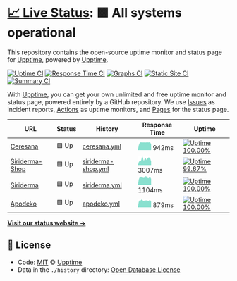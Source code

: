 # [📈 Live Status](https://upptime.github.io/upptime): <!--live status--> **🟩 All systems operational**

This repository contains the open-source uptime monitor and status page for [Upptime](https://upptime.js.org), powered by [Upptime](https://github.com/upptime/upptime).

[![Uptime CI](https://github.com/koj-co/upptime/workflows/Uptime%20CI/badge.svg)](https://github.com/koj-co/upptime/actions?query=workflow%3A%22Uptime+CI%22)
[![Response Time CI](https://github.com/koj-co/upptime/workflows/Response%20Time%20CI/badge.svg)](https://github.com/koj-co/upptime/actions?query=workflow%3A%22Response+Time+CI%22)
[![Graphs CI](https://github.com/koj-co/upptime/workflows/Graphs%20CI/badge.svg)](https://github.com/koj-co/upptime/actions?query=workflow%3A%22Graphs+CI%22)
[![Static Site CI](https://github.com/koj-co/upptime/workflows/Static%20Site%20CI/badge.svg)](https://github.com/koj-co/upptime/actions?query=workflow%3A%22Static+Site+CI%22)
[![Summary CI](https://github.com/koj-co/upptime/workflows/Summary%20CI/badge.svg)](https://github.com/koj-co/upptime/actions?query=workflow%3A%22Summary+CI%22)

With [Upptime](https://upptime.js.org), you can get your own unlimited and free uptime monitor and status page, powered entirely by a GitHub repository. We use [Issues](https://github.com/upptime/upptime/issues) as incident reports, [Actions](https://github.com/upptime/upptime/actions) as uptime monitors, and [Pages](https://upptime.github.io/upptime) for the status page.

<!--start: status pages-->
<!-- This summary is generated by Upptime (https://github.com/upptime/upptime) -->
<!-- Do not edit this manually, your changes will be overwritten -->

| URL                                         | Status | History                                                                                             | Response Time                                                                        | Uptime                                                                                                                                                                                                                        |
| ------------------------------------------- | ------ | --------------------------------------------------------------------------------------------------- | ------------------------------------------------------------------------------------ | ----------------------------------------------------------------------------------------------------------------------------------------------------------------------------------------------------------------------------- |
| [Ceresana](https://www.ceresana.com)        | 🟩 Up  | [ceresana.yml](https://github.com/Dodger77/upptime/commits/master/history/ceresana.yml)             | <img alt="Response time graph" src="./graphs/ceresana.png" height="20"> 942ms        | [![Uptime 100.00%](https://img.shields.io/endpoint?url=https%3A%2F%2Fraw.githubusercontent.com%2FDodger77%2Fupptime%2Fmaster%2Fapi%2Fceresana%2Fuptime.json)](https://Dodger77.github.io/upptime/history/ceresana)            |
| [Siriderma-Shop](https://shop.siriderma.de) | 🟩 Up  | [siriderma-shop.yml](https://github.com/Dodger77/upptime/commits/master/history/siriderma-shop.yml) | <img alt="Response time graph" src="./graphs/siriderma-shop.png" height="20"> 3007ms | [![Uptime 99.67%](https://img.shields.io/endpoint?url=https%3A%2F%2Fraw.githubusercontent.com%2FDodger77%2Fupptime%2Fmaster%2Fapi%2Fsiriderma-shop%2Fuptime.json)](https://Dodger77.github.io/upptime/history/siriderma-shop) |
| [Siriderma](https://www.siriderma.de)       | 🟩 Up  | [siriderma.yml](https://github.com/Dodger77/upptime/commits/master/history/siriderma.yml)           | <img alt="Response time graph" src="./graphs/siriderma.png" height="20"> 1104ms      | [![Uptime 100.00%](https://img.shields.io/endpoint?url=https%3A%2F%2Fraw.githubusercontent.com%2FDodger77%2Fupptime%2Fmaster%2Fapi%2Fsiriderma%2Fuptime.json)](https://Dodger77.github.io/upptime/history/siriderma)          |
| [Apodeko](https://www.apodeko.de)           | 🟩 Up  | [apodeko.yml](https://github.com/Dodger77/upptime/commits/master/history/apodeko.yml)               | <img alt="Response time graph" src="./graphs/apodeko.png" height="20"> 879ms         | [![Uptime 100.00%](https://img.shields.io/endpoint?url=https%3A%2F%2Fraw.githubusercontent.com%2FDodger77%2Fupptime%2Fmaster%2Fapi%2Fapodeko%2Fuptime.json)](https://Dodger77.github.io/upptime/history/apodeko)              |

<!--end: status pages-->

[**Visit our status website →**](https://upptime.github.io/upptime)

## 📄 License

- Code: [MIT](./LICENSE) © [Upptime](https://upptime.js.org)
- Data in the `./history` directory: [Open Database License](https://opendatacommons.org/licenses/odbl/1-0/)
